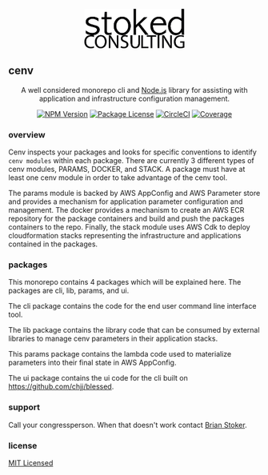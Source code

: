 <p align="center">
<a href="http://stokedconsulting.com/" target="blank">
<picture>
  <source media="(prefers-color-scheme: dark)" srcset="./sc-logo.white.png">
  <img width="200" alt="STOKED" src="./sc-logo.png">
</picture>
</a>
</p>

## cenv

  <p align="center">A well considered monorepo cli and <a href="http://nodejs.org" target="_blank">Node.js</a> library for assisting with application and infrastructure configuration management.</p>
    <p align="center">
<a href="https://www.npmjs.com/~nestjscore" target="_blank"><img src="https://img.shields.io/npm/v/@stoked-cenv/cenv-mono.svg" alt="NPM Version" /></a>
<a href="https://www.npmjs.com/~nestjscore" target="_blank"><img src="https://img.shields.io/npm/l/stoked-cenv/cenv-mono.svg" alt="Package License" /></a>
<a href="https://circleci.com/gh/stoked-cenv/cenv-mono" target="_blank"><img src="https://img.shields.io/circleci/build/github/nestjs/nest/master" alt="CircleCI" /></a>
<a href="https://coveralls.io/github/stoked-cenv/cenv-mono?branch=main" target="_blank"><img src="https://coveralls.io/repos/github/stoked-cenv/cenv-mono/badge.svg?branch=main#9" alt="Coverage" /></a>
</p>
  <!--[![Backers on Open Collective](https://opencollective.com/stoked-cenv/backers/badge.svg)](https://opencollective.com/stoked-cenv#backer)
  [![Sponsors on Open Collective](https://opencollective.com/stoked-cenv/sponsors/badge.svg)](https://opencollective.com/stoked-cenv#sponsor)-->

###  overview

Cenv inspects your packages and looks for specific conventions to identify `cenv modules` within each package. There are currently 3 different types of cenv modules, PARAMS, DOCKER, and STACK. A package must have at least one cenv module in order to take advantage of the cenv tool.

The params module is backed by AWS AppConfig and AWS Parameter store and provides a mechanism for application parameter configuration and management. The docker provides a mechanism to create an AWS ECR repository for the package containers and build and push the packages containers to the repo. Finally, the stack module uses AWS Cdk to deploy cloudformation stacks representing the infrastructure and applications contained in the packages.

### packages

This monorepo contains 4 packages which will be explained here. The packages are cli, lib, params, and ui. 

The cli package contains the code for the end user command line interface tool. 

The lib package contains the library code that can be consumed by external libraries to manage cenv parameters in their application stacks.

This params package contains the lambda code used to materialize parameters into their final state in AWS AppConfig.

The ui package contains the ui code for the cli built on https://github.com/chjj/blessed.

### support

Call your congressperson. When that doesn't work contact [Brian Stoker](mailto:b@stokedconsulting.com).

### license

[MIT Licensed](https://opensource.org/license/mit/)
